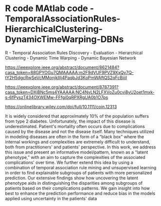 # R code MAtlab code -TemporalAssociationRules-HierarchicalClustering-DynamicTimeWarping-DBNs

R - Temporal Association Rules Discovery - Evaluation - Hierarchical Clustering - Dynamic Time Warping - Dynamic Bayesian Network

https://ieeexplore.ieee.org/abstract/document/8621484?casa_token=88GPYOGu7QMAAAAA:m2F9dVUF9PVZ9XxQy7Q-tY2H5dgcRwSeVcMMonjkllIj4PaqbJd3KoPmWAftQS2qFcBiiiI

https://ieeexplore.ieee.org/abstract/document/8787391?casa_token=DXjBNc5ms4YAAAAA:NC4NvLN2LFXVoZu0cvi8yU2oet1mxk-s-6fPyszT434OXWEMw-FFfgi0qRPXRgUA0b1O7ps

https://onlinelibrary.wiley.com/doi/full/10.1111/coin.12313

It is widely considered that approximately 10% of the population suffers from type 2 diabetes. Unfortunately, the impact of this disease is underestimated. Patient's mortality often occurs due to complications caused by the disease and not the disease itself. Many techniques utilized in modeling diseases are often in the form of a “black box” where the internal workings and complexities are extremely difficult to understand, both from practitioners' and patients' perspective. In this work, we address this issue and present an informative model/pattern, known as a “latent phenotype,” with an aim to capture the complexities of the associated complications' over time. We further extend this idea by using a combination of temporal association rule mining and unsupervised learning in order to find explainable subgroups of patients with more personalized prediction. Our extensive findings show how uncovering the latent phenotype aids in distinguishing the disparities among subgroups of patients based on their complications patterns. We gain insight into how best to enhance the prediction performance and reduce bias in the models applied using uncertainty in the patients' data
